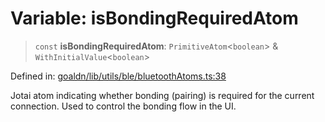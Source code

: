 # Variable: isBondingRequiredAtom

> `const` **isBondingRequiredAtom**: `PrimitiveAtom`\<`boolean`\> & `WithInitialValue`\<`boolean`\>

Defined in: [goaldn/lib/utils/ble/bluetoothAtoms.ts:38](https://github.com/aldesgroup/goaldn/blob/6a7943d02984b1a6b41d76a3a483a1484b644076/lib/utils/ble/bluetoothAtoms.ts#L38)

Jotai atom indicating whether bonding (pairing) is required for the current connection.
Used to control the bonding flow in the UI.
